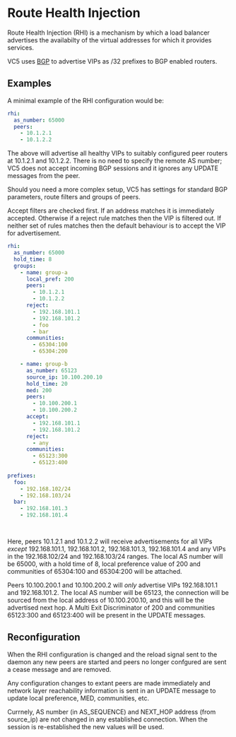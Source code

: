 # Route Health Injection

Route Health Injection (RHI) is a mechanism by which a load balancer
advertises the availabilty of the virtual addresses for which it
provides services.

VC5 uses [BGP](https://en.wikipedia.org/wiki/Border_Gateway_Protocol)
to advertise VIPs as /32 prefixes to BGP enabled routers.

## Examples

A minimal example of the RHI configuration would be:

```yaml
rhi:
  as_number: 65000
  peers:
    - 10.1.2.1
    - 10.1.2.2
```

The above will advertise all healthy VIPs to suitably configured peer
routers at 10.1.2.1 and 10.1.2.2. There is no need to specify the
remote AS number; VC5 does not accept incoming BGP sessions and it
ignores any UPDATE messages from the peer.

Should you need a more complex setup, VC5 has settings for standard
BGP parameters, route filters and groups of peers.

Accept filters are checked first. If an address matches it is
immediately accepted. Otherwise if a reject rule matches then the VIP
is filtered out. If neither set of rules matches then the default
behaviour is to accept the VIP for advertisement.


```yaml
rhi:
  as_number: 65000
  hold_time: 8
  groups:
    - name: group-a
      local_pref: 200
      peers:
        - 10.1.2.1
        - 10.1.2.2
      reject:
        - 192.168.101.1
        - 192.168.101.2
		- foo
		- bar
      communities:
        - 65304:100
        - 65304:200

    - name: group-b
      as_number: 65123
	  source_ip: 10.100.200.10
	  hold_time: 20
	  med: 200
      peers:
        - 10.100.200.1
        - 10.100.200.2
	  accept:
        - 192.168.101.1
        - 192.168.101.2
      reject:
        - any
      communities:
        - 65123:300
        - 65123:400
		
prefixes:
  foo:
    - 192.168.102/24
    - 192.168.103/24
  bar:
    - 192.168.101.3
    - 192.168.101.4	

		
```

Here, peers 10.1.2.1 and 10.1.2.2 will receive advertisements for all
VIPs *except* 192.168.101.1, 192.168.101.2, 192.168.101.3,
192.168.101.4 and any VIPs in the 192.168.102/24 and 192.168.103/24
ranges. The local AS number will be 65000, with a hold time of 8,
local preference value of 200 and communities of 65304:100 and
65304:200 will be attached.

Peers 10.100.200.1 and 10.100.200.2 will *only* advertise VIPs
192.168.101.1 and 192.168.101.2. The local AS number will be 65123,
the connection will be sourced from the local address of
10.100.200.10, and this will be the advertised next hop. A Multi Exit
Discriminator of 200 and communities 65123:300 and 65123:400 will be
present in the UPDATE messages.


## Reconfiguration

When the RHI configuration is changed and the reload signal sent to
the daemon any new peers are started and peers no longer confgured are
sent a cease message and are removed.

Any configuration changes to extant peers are made immediately and
network layer reachability information is sent in an UPDATE message to
update local preference, MED, communities, etc.

Currnely, AS number (in AS_SEQUENCE) and NEXT_HOP address (from
source_ip) are not changed in any established connection. When the
session is re-established the new values will be used.
